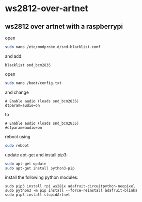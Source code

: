 # ws2812-over-artnet
## ws2812 over artnet with a raspberrypi


open
```bash
sudo nano /etc/modprobe.d/snd-blacklist.conf
```
and add
```
blacklist snd_bcm2835
```

open
```bash
sudo nano /boot/config.txt
```
and change
```
# Enable audio (loads snd_bcm2835)
dtparam=audio=on
```
to
```
# Enable audio (loads snd_bcm2835)
#dtparam=audio=on
```
reboot using
```bash
sudo reboot
```

update apt-get and install pip3:
```bash
sudo apt-get update
sudo apt-get install python3-pip
```

install the following python modules:
```shell
sudo pip3 install rpi_ws281x adafruit-circuitpython-neopixel
sudo python3 -m pip install --force-reinstall adafruit-blinka
sudo pip3 install stupidArtnet
```